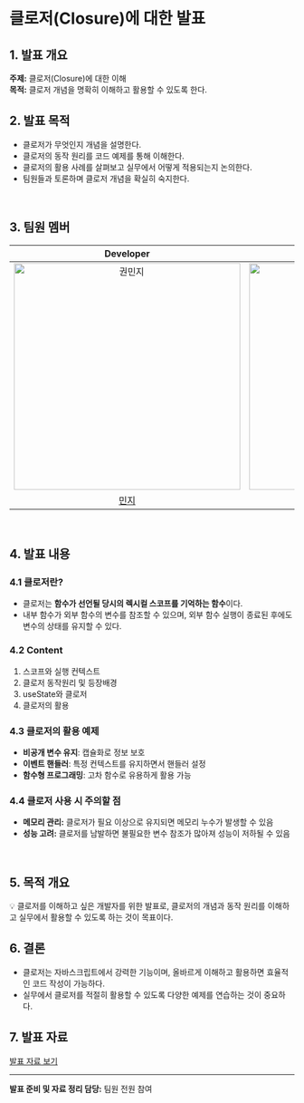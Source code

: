
# 클로저(Closure)에 대한 발표

## 1. 발표 개요
**주제:** 클로저(Closure)에 대한 이해  
**목적:** 클로저 개념을 명확히 이해하고 활용할 수 있도록 한다.
<br/>

## 2. 발표 목적
- 클로저가 무엇인지 개념을 설명한다.
- 클로저의 동작 원리를 코드 예제를 통해 이해한다.
- 클로저의 활용 사례를 살펴보고 실무에서 어떻게 적용되는지 논의한다.
- 팀원들과 토론하며 클로저 개념을 확실히 숙지한다.
<br/>

## 3. 팀원 멤버
|                                        Developer                                         |                                         Developer                                         |                                        Developer                                         |                                        Developer                                         |
| :--------------------------------------------------------------------------------------: | :---------------------------------------------------------------------------------------: | :--------------------------------------------------------------------------------------: | :--------------------------------------------------------------------------------------: |
| <img src="https://avatars.githubusercontent.com/u/56202921?v=4" width=400px alt="권민지"/> | <img src="https://avatars.githubusercontent.com/u/87076416?v=4" width=400px alt="김소민"/> | <img src="https://avatars.githubusercontent.com/u/78861124?v=4" width=400px alt="조현식"/> | <img src="https://avatars.githubusercontent.com/u/99820610?v=4" width=400px alt="이한비"/> |
|                          [민지](https://github.com/mjgwon24)                          |                             [소민](https://github.com/minnie0175)                             |                            [현식](https://github.com/1223v)                             |                            [한비](https://github.com/AlmondBreez3)                            |
<br/>

## 4. 발표 내용


### 4.1 클로저란?
- 클로저는 **함수가 선언될 당시의 렉시컬 스코프를 기억하는 함수**이다.
- 내부 함수가 외부 함수의 변수를 참조할 수 있으며, 외부 함수 실행이 종료된 후에도 변수의 상태를 유지할 수 있다.

### 4.2 Content
1. 스코프와 실행 컨텍스트
2. 클로저 동작원리 및 등장배경
3. useState와 클로저
4. 클로저의 활용

### 4.3 클로저의 활용 예제
- **비공개 변수 유지**: 캡슐화로 정보 보호
- **이벤트 핸들러**: 특정 컨텍스트를 유지하면서 핸들러 설정
- **함수형 프로그래밍**: 고차 함수로 유용하게 활용 가능

### 4.4 클로저 사용 시 주의할 점
- **메모리 관리:** 클로저가 필요 이상으로 유지되면 메모리 누수가 발생할 수 있음
- **성능 고려:** 클로저를 남발하면 불필요한 변수 참조가 많아져 성능이 저하될 수 있음
<br/>

## 5. 목적 개요
💡 클로저를 이해하고 싶은 개발자를 위한 발표로, 클로저의 개념과 동작 원리를 이해하고 실무에서 활용할 수 있도록 하는 것이 목표이다.
<br/>

## 6. 결론
- 클로저는 자바스크립트에서 강력한 기능이며, 올바르게 이해하고 활용하면 효율적인 코드 작성이 가능하다.
- 실무에서 클로저를 적절히 활용할 수 있도록 다양한 예제를 연습하는 것이 중요하다.

## 7. 발표 자료
[발표 자료 보기](https://www.figma.com/slides/i9Uh0i4mKcWYP8JIjpDg45/closure?node-id=1-541&t=MErOJlqVWtFnaHPP-0)

---
**발표 준비 및 자료 정리 담당:** 팀원 전원 참여

